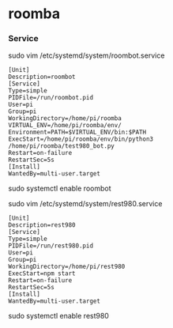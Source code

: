 # roomba

### Service

sudo vim /etc/systemd/system/roombot.service

```
[Unit]
Description=roombot
[Service]
Type=simple
PIDFile=/run/roombot.pid
User=pi
Group=pi
WorkingDirectory=/home/pi/roomba
VIRTUAL_ENV=/home/pi/roomba/env/
Environment=PATH=$VIRTUAL_ENV/bin:$PATH
ExecStart=/home/pi/roomba/env/bin/python3 /home/pi/roomba/test980_bot.py
Restart=on-failure
RestartSec=5s
[Install]
WantedBy=multi-user.target
```

sudo systemctl enable roombot

sudo vim /etc/systemd/system/rest980.service

```
[Unit]
Description=rest980
[Service]
Type=simple
PIDFile=/run/rest980.pid
User=pi
Group=pi
WorkingDirectory=/home/pi/rest980
ExecStart=npm start
Restart=on-failure
RestartSec=5s
[Install]
WantedBy=multi-user.target
```

sudo systemctl enable rest980